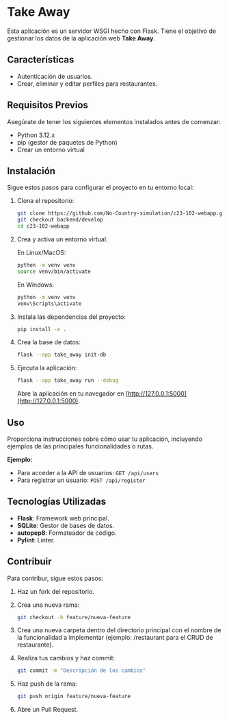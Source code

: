 # Take Away

Esta aplicación es un servidor WSGI hecho con Flask. Tiene el objetivo de gestionar los datos de la aplicación web **Take Away**.

## Características

- Autenticación de usuarios.
- Crear, eliminar y editar perfiles para restaurantes.

## Requisitos Previos

Asegúrate de tener los siguientes elementos instalados antes de comenzar:

- Python 3.12.x
- pip (gestor de paquetes de Python)
- Crear un entorno virtual

## Instalación

Sigue estos pasos para configurar el proyecto en tu entorno local:

1. Clona el repositorio:

    ```bash
    git clone https://github.com/No-Country-simulation/c23-102-webapp.git
    git checkout backend/develop
    cd c23-102-webapp
    ```

2. Crea y activa un entorno virtual:

    En Linux/MacOS:
    ```bash
    python -m venv venv
    source venv/bin/activate
    ```
    En Windows:
    ```bash
    python -m venv venv
    venv\Scripts\activate
    ```

3. Instala las dependencias del proyecto:

    ```bash
    pip install -e .
    ```

4. Crea la base de datos:

    ```bash
    flask --app take_away init-db
    ```

5. Ejecuta la aplicación:

    ```bash
    flask --app take_away run --debug
    ```

    Abre la aplicación en tu navegador en [http://127.0.0.1:5000](http://127.0.0.1:5000).

## Uso

Proporciona instrucciones sobre cómo usar tu aplicación, incluyendo ejemplos de las principales funcionalidades o rutas.

**Ejemplo:**
- Para acceder a la API de usuarios: `GET /api/users`
- Para registrar un usuario: `POST /api/register`

## Tecnologías Utilizadas

- **Flask**: Framework web principal.
- **SQLite**: Gestor de bases de datos.
- **autopep8**: Formateador de código.
- **Pylint**: Linter.

## Contribuir

Para contribur, sigue estos pasos:

1. Haz un fork del repositorio.
2. Crea una nueva rama:

    ```bash
    git checkout -b feature/nueva-feature
    ```
3. Crea una nueva carpeta dentro del directorio principal con el nombre de la funcionalidad a implementar (ejemplo: /restaurant para el CRUD de restaurante).
3. Realiza tus cambios y haz commit:

    ```bash
    git commit -m "Descripción de los cambios"
    ```

4. Haz push de la rama:

    ```bash
    git push origin feature/nueva-feature
    ```

5. Abre un Pull Request.
